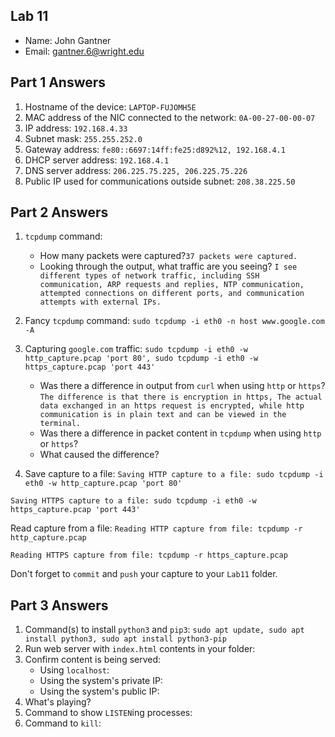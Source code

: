## Lab 11

- Name: John Gantner
- Email: gantner.6@wright.edu

## Part 1 Answers

1. Hostname of the device: `LAPTOP-FUJOMH5E`
2. MAC address of the NIC connected to the network: `0A-00-27-00-00-07`
3. IP address: `192.168.4.33`
4. Subnet mask: `255.255.252.0`
5. Gateway address: `fe80::6697:14ff:fe25:d892%12, 192.168.4.1`
6. DHCP server address: `192.168.4.1`
7. DNS server address: `206.225.75.225, 206.225.75.226`
8. Public IP used for communications outside subnet: `208.38.225.50`

## Part 2 Answers

1. `tcpdump` command:

   - How many packets were captured?`37 packets were captured.`
   - Looking through the output, what traffic are you seeing? `I see different types of network traffic, including SSH communication, ARP requests and replies, NTP communication, attempted connections on different ports, and communication attempts with external IPs.`

2. Fancy `tcpdump` command: `sudo tcpdump -i eth0 -n host www.google.com -A`

3. Capturing `google.com` traffic: `sudo tcpdump -i eth0 -w http_capture.pcap 'port 80', sudo tcpdump -i eth0 -w https_capture.pcap 'port 443'`
   - Was there a difference in output from `curl` when using `http` or `https`? `The difference is that there is encryption in https, The actual data exchanged in an https request is encrypted, while http communication is in plain text and can be viewed in the terminal.`
   - Was there a difference in packet content in `tcpdump` when using `http` or `https`?
   - What caused the difference?
4. Save capture to a file:
`Saving HTTP capture to a file: sudo tcpdump -i eth0 -w http_capture.pcap 'port 80'`

`Saving HTTPS capture to a file: sudo tcpdump -i eth0 -w https_capture.pcap 'port 443'`

Read capture from a file:
`Reading HTTP capture from file: tcpdump -r http_capture.pcap`

`Reading HTTPS capture from file: tcpdump -r https_capture.pcap`

   Don't forget to `commit` and `push` your capture to your `Lab11` folder.

## Part 3 Answers

1. Command(s) to install `python3` and `pip3`: `sudo apt update, sudo apt install python3, sudo apt install python3-pip`
2. Run web server with `index.html` contents in your folder:
3. Confirm content is being served:
   - Using `localhost`:
   - Using the system's private IP:
   - Using the system's public IP:
4. What's playing?
5. Command to show `LISTEN`ing processes:
6. Command to `kill`:
